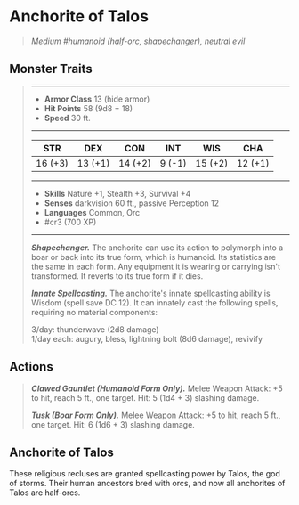 # Anchorite of Talos
>*Medium #humanoid (half-orc, shapechanger), neutral evil*
## Monster Traits
>___
>- **Armor Class** 13 (hide armor)
>- **Hit Points** 58 (9d8 + 18)
>- **Speed** 30 ft.
>___
>|STR|DEX|CON|INT|WIS|CHA|
>|:---:|:---:|:---:|:---:|:---:|:---:|
>|16 (+3)|13 (+1)|14 (+2)|9 (-1)|15 (+2)|12 (+1)|
>___
>- **Skills** Nature +1, Stealth +3, Survival +4
>- **Senses** darkvision 60 ft., passive Perception 12
>- **Languages** Common, Orc
>- #cr3 (700 XP)
>___
>***Shapechanger.*** The anchorite can use its action to polymorph into a boar or back into its true form, which is humanoid. Its statistics are the same in each form. Any equipment it is wearing or carrying isn't transformed. It reverts to its true form if it dies.  
>
>***Innate Spellcasting.*** The anchorite's innate spellcasting ability is Wisdom (spell save DC 12). It can innately cast the following spells, requiring no material components:  
>
>3/day: thunderwave (2d8 damage)  
>1/day each: augury, bless, lightning bolt (8d6 damage), revivify  
>
## Actions
>***Clawed Gauntlet (Humanoid Form Only).*** Melee Weapon Attack: +5 to hit, reach 5 ft., one target. Hit: 5 (1d4 + 3) slashing damage.  
>
>***Tusk (Boar Form Only).*** Melee Weapon Attack: +5 to hit, reach 5 ft., one target. Hit: 6 (1d6 + 3) slashing damage.
## Anchorite of Talos
These religious recluses are granted spellcasting power by Talos, the god of storms. Their human ancestors bred with orcs, and now all anchorites of Talos are half-orcs.